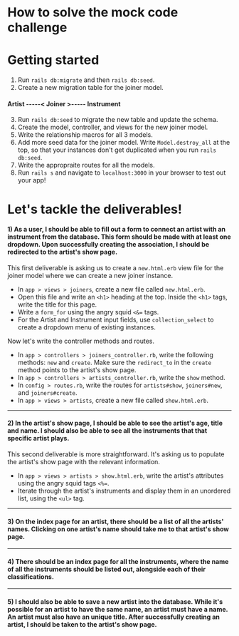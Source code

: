 # How to solve the mock code challenge

# Getting started
1. Run `rails db:migrate` and then `rails db:seed`.
2. Create a new migration table for the joiner model.

#### Artist -----< Joiner >----- Instrument

3. Run `rails db:seed` to migrate the new table and update the schema.
4. Create the model, controller, and views for the new joiner model.
5. Write the relationship macros for all 3 models.
6. Add more seed data for the joiner model. Write `Model.destroy_all` at the top, so that your instances don't get duplicated when you run `rails db:seed`.
7. Write the appropraite routes for all the models.
8. Run `rails s` and navigate to `localhost:3000` in your browser to test out your app!

# Let's tackle the deliverables!
#### 1) As a user, I should be able to fill out a form to connect an artist with an instrument from the database. This form should be made with at least one dropdown. Upon successfully creating the association, I should be redirected to the artist's show page.

This first deliverable is asking us to create a `new.html.erb` view file for the joiner model where we can create a new joiner instance.
* In `app > views > joiners`, create a new file called `new.html.erb`.
* Open this file and write an `<h1>` heading at the top. Inside the `<h1>` tags, write the title for this page.
* Write a `form_for` using the angry squid `<&=` tags.
* For the Artist and Instrument input fields, use `collection_select` to create a dropdown menu of existing instances.

Now let's write the controller methods and routes.
* In `app > controllers > joiners_controller.rb`, write the following methods: `new` and `create`. Make sure the `redirect_to` in the `create` method points to the artist's show page.
* In `app > controllers > artists_controller.rb`, write the `show` method.
* In `config > routes.rb`, write the routes for `artists#show`, `joiners#new`, and `joiners#create`.
* In `app > views > artists`, create a new file called `show.html.erb`.

---

#### 2) In the artist's show page, I should be able to see the artist's age, title and name. I should also be able to see all the instruments that that specific artist plays.

This second deliverable is more straightforward. It's asking us to populate the artist's show page with the relevant information.
* In `app > views > artists > show.html.erb`, write the artist's attributes using the angry squid tags `<%=`.
* Iterate through the artist's instruments and display them in an unordered list, using the `<ul>` tag.

---

#### 3) On the index page for an artist, there should be a list of all the artists' names. Clicking on one artist's name should take me to that artist's show page.

---

#### 4) There should be an index page for all the instruments, where the name of all the instruments should be listed out, alongside each of their classifications.

---

#### 5) I should also be able to save a new artist into the database. While it's possible for an artist to have the same name, an artist must have a name. An artist must also have an unique title. After successfully creating an artist, I should be taken to the artist's show page.
